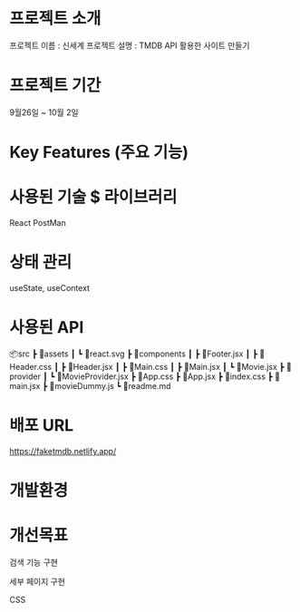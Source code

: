 # 프로젝트 소개

프로젝트 이름 : 신세계
프로젝트 설명 : TMDB API 활용한 사이트 만들기

# 프로젝트 기간

9월26일 ~ 10월 2일

# Key Features (주요 기능)

# 사용된 기술 $ 라이브러리

React PostMan

# 상태 관리

useState, useContext

# 사용된 API

📦src
┣ 📂assets
┃ ┗ 📜react.svg
┣ 📂components
┃ ┣ 📜Footer.jsx
┃ ┣ 📜Header.css
┃ ┣ 📜Header.jsx
┃ ┣ 📜Main.css
┃ ┣ 📜Main.jsx
┃ ┗ 📜Movie.jsx
┣ 📂provider
┃ ┗ 📜MovieProvider.jsx
┣ 📜App.css
┣ 📜App.jsx
┣ 📜index.css
┣ 📜main.jsx
┣ 📜movieDummy.js
┗ 📜readme.md

# 배포 URL

https://faketmdb.netlify.app/

# 개발환경

# 개선목표

검색 기능 구현

세부 페이지 구현

CSS
